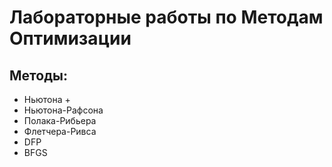 # Лабораторные работы по Методам Оптимизации

## Методы:

- Ньютона +
- Ньютона-Рафсона
- Полака-Рибьера
- Флетчера-Ривса
- DFP
- BFGS